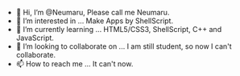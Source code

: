 - 👋 Hi, I’m @Neumaru,
      Please call me Neumaru.
- 👀 I’m interested in ...
      Make Apps by ShellScript.
- 🌱 I’m currently learning ...
      HTML5/CSS3, ShellScript, C++ and JavaScript.
- 💞️ I’m looking to collaborate on ...
      I am still student, so now I can't collaborate.
- 📫 How to reach me ...
      It can't now.
<!---
Neumaru/Neumaru is a ✨ special ✨ repository because its `README.md` (this file) appears on your GitHub profile.
You can click the Preview link to take a look at your changes.
--->
